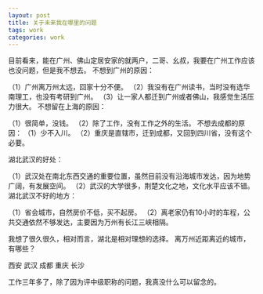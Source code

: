 ```yaml
---
layout: post
title: 关于未来我在哪里的问题 
tags: work
categories: work
---
```


目前看来，能在广州、佛山定居安家的就两户，二哥、幺叔，我要在广州工作应该也没问题，但是我不想去。
不想到广州的原因：

（1）广州离万州太远，回家十分不便。
（2）我没有在广州读书，当时没有选华南理工，也没有考研到广州。
（3）让一家人都迁到广州或者佛山，我感觉生活压力很大。
不想留在上海的原因：

（1）很简单，没钱。
（2）除了工作，没有工作之外的生活。
不想去成都的原因：
（1）少不入川。
（2）重庆是直辖市，迁到成都，又回到四川省，没有这个必要。

湖北武汉的好处：

（1）武汉处在南北东西交通的重要位置，虽然目前没有沿海城市发达，因为地势广阔，有发展空间。
（2）武汉的大学很多，荆楚文化之地，文化水平应该不错。
湖北武汉不好的地方：

（1）省会城市，自然房价不低，买不起房。
（2）离老家仍有10小时的车程，公共交通依然不够发达，主要因为万州有长江三峡相隔。

我想了很久很久，相对而言，湖北是相对理想的选择。
离万州近距离近的城市，有哪些？

西安
武汉
成都
重庆
长沙

工作三年多了，除了因为评中级职称的问题，我真没什么可以留念的。
